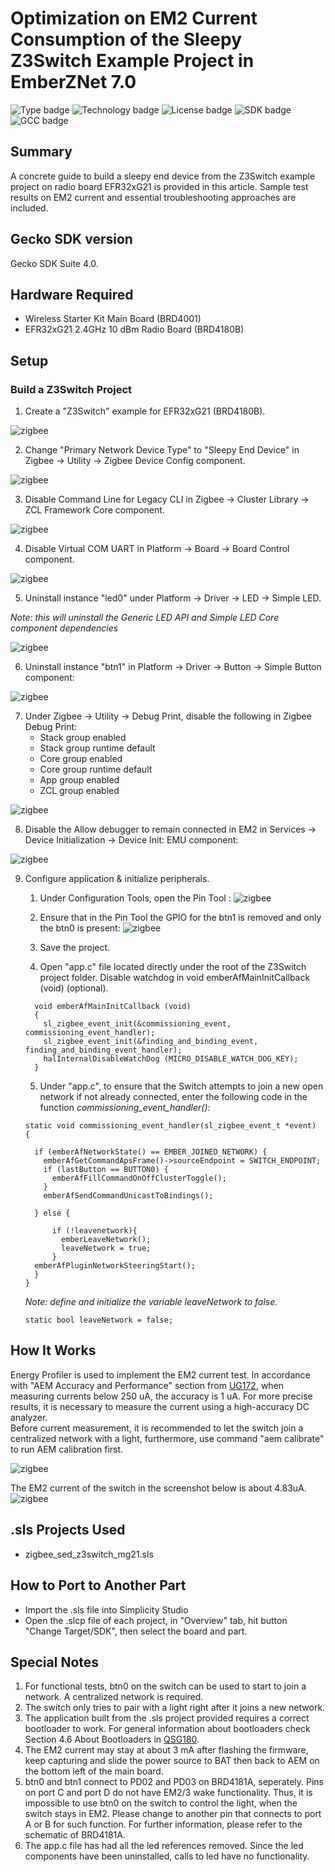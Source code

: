# Optimization on EM2 Current Consumption of the Sleepy Z3Switch Example Project in EmberZNet 7.0 #
![Type badge](https://img.shields.io/badge/Type-Virtual%20application-green)
![Technology badge](https://img.shields.io/badge/Technology-Zigbee-green)
![License badge](https://img.shields.io/badge/License-Zlib-green)
![SDK badge](https://img.shields.io/badge/SDK-v4.0.0-green)
![GCC badge](https://img.shields.io/endpoint?url=https://raw.githubusercontent.com/SiliconLabs/application_examples_ci/feature/shield_update_zigbee_applications/zigbee_applications/EFR32MG21_gcc.json)

## Summary ##

A concrete guide to build a sleepy end device from the Z3Switch example project on radio board EFR32xG21 is provided in this article. Sample test results on EM2 current and essential troubleshooting approaches are included.

## Gecko SDK version ##

Gecko SDK Suite 4.0.

## Hardware Required ##

* Wireless Starter Kit Main Board (BRD4001)
* EFR32xG21 2.4GHz 10 dBm Radio Board (BRD4180B)

## Setup ##

### Build a Z3Switch Project ###
1. Create a "Z3Switch" example for EFR32xG21 (BRD4180B).

![zigbee](doc/create_z3switch_project.png)

2. Change "Primary Network Device Type" to "Sleepy End Device" in Zigbee -> Utility -> Zigbee Device Config component.

![zigbee](doc/change_z3switch_device_type.png)

3. Disable Command Line for Legacy CLI in Zigbee -> Cluster Library -> ZCL Framework Core component.

![zigbee](doc/change_z3switch_legacyCLI.png)

4. Disable Virtual COM UART in Platform -> Board -> Board Control component.

![zigbee](doc/change_z3switch_board_control.png)

5. Uninstall instance "led0" under Platform -> Driver -> LED -> Simple LED. 

*Note: this will uninstall the Generic LED API and Simple LED Core component dependencies*

![zigbee](doc/uninstall_z3switch_led0.png)

6. Uninstall instance "btn1" in Platform -> Driver -> Button -> Simple Button component:

![zigbee](doc/gpio_z3switch_button.png)

7. Under Zigbee -> Utility -> Debug Print, disable the following in Zigbee Debug Print: 
    + Stack group enabled
    + Stack group runtime default
    + Core group enabled
    + Core group runtime default
    + App group enabled
    + ZCL group enabled
    
![zigbee](doc/change_z3switch_debug_print.png)

8. Disable the Allow debugger to remain connected in EM2 in Services -> Device Initialization -> Device Init: EMU component:

![zigbee](doc/change_z3switch_device_init_emu.png)

9. Configure application & initialize peripherals. 

    1. Under Configuration Tools, open the Pin Tool : 
    ![zigbee](doc/z3switch_pintool.png) 

    2. Ensure that in the Pin Tool the GPIO for the btn1 is removed and only the btn0 is present: 
    ![zigbee](doc/gpio_z3switch_button.png)

    3. Save the project. 
    4. Open "app.c" file located directly under the root of the Z3Switch project folder. Disable watchdog in void emberAfMainInitCallback (void) (optional).
    
    ```
      void emberAfMainInitCallback (void)
      {  
        sl_zigbee_event_init(&commissioning_event, commissioning_event_handler);
        sl_zigbee_event_init(&finding_and_binding_event, finding_and_binding_event_handler);
        halInternalDisableWatchDog (MICRO_DISABLE_WATCH_DOG_KEY);
      } 
    ```
    5. Under "app.c", to ensure that the Switch attempts to join a new open network if not already connected, enter the following code in the function *commissioning_event_handler()*:
    
    ```
    static void commissioning_event_handler(sl_zigbee_event_t *event)
    {
      
      if (emberAfNetworkState() == EMBER_JOINED_NETWORK) {
        emberAfGetCommandApsFrame()->sourceEndpoint = SWITCH_ENDPOINT;
        if (lastButton == BUTTON0) {
          emberAfFillCommandOnOffClusterToggle();
        }
        emberAfSendCommandUnicastToBindings();

      } else {

          if (!leavenetwork){
            emberLeaveNetwork();
            leaveNetwork = true;
          }
      emberAfPluginNetworkSteeringStart();
      }
    }
    ```

    *Note: define and initialize the variable leaveNetwork to false.*

    ```
   static bool leaveNetwork = false;
    ```

## How It Works ##

Energy Profiler is used to implement the EM2 current test. In accordance with "AEM Accuracy and Performance" section from [UG172](https://www.silabs.com/documents/public/user-guides/ug172-brd4320a-user-guide.pdf), when measuring currents below 250 uA, the accuracy is 1 uA. For more precise results, it is necessary to measure the current using a high-accuracy DC analyzer.  
Before current measurement, it is recommended to let the switch join a centralized network with a light, furthermore, use command "aem calibrate" to run AEM calibration first.

![zigbee](doc/aem_calibrate.png) 

The EM2 current of the switch in the screenshot below is about  4.83uA.  
![zigbee](doc/test_result_z3switch_saved.png)  

## .sls Projects Used ##

* zigbee_sed_z3switch_mg21.sls

## How to Port to Another Part ##

* Import the .sls file into Simplicity Studio
* Open the .slcp file of each project, in "Overview" tab, hit button "Change Target/SDK", then select the board and part.

## Special Notes ##

1. For functional tests, btn0 on the switch can be used to start to join a network. A centralized network is required. 
2. The switch only tries to pair with a light right after it joins a new network.
3. The application built from the .sls project provided requires a correct bootloader to work. For general information about bootloaders check Section 4.6 About Bootloaders in [QSG180](https://www.silabs.com/documents/public/quick-start-guides/qsg180-zigbee-emberznet-7x-quick-start-guide.pdf). 
4. The EM2 current may stay at about 3 mA after flashing the firmware, keep capturing and slide the power source to BAT then back to AEM on the bottom left of the main board.
5. btn0 and btn1 connect to PD02 and PD03 on BRD4181A, seperately. Pins on port C and port D do not have EM2/3 wake functionality. Thus, it is impossible to use btn0 on the switch to control the light, when the switch stays in EM2. Please change to another pin that connects to port A or B for such function. For further information, please refer to the schematic of BRD4181A. 
6. The app.c file has had all the led references removed. Since the led components have been uninstalled, calls to led have no functionality. 
